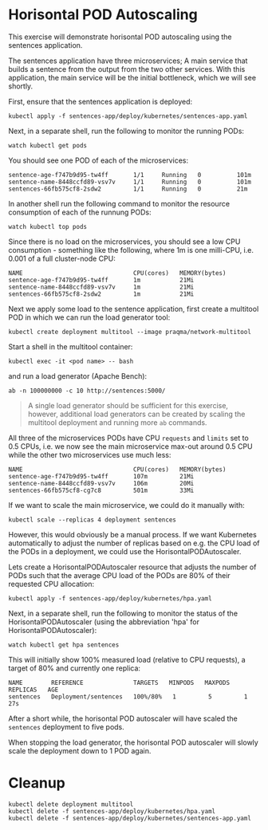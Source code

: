 # Horisontal POD Autoscaling

This exercise will demonstrate horisontal POD autoscaling using the sentences
application.

The sentences application have three microservices; A main service that builds a
sentence from the output from the two other services. With this application, the
main service will be the initial bottleneck, which we will see shortly.

First, ensure that the sentences application is deployed:

```shell
kubectl apply -f sentences-app/deploy/kubernetes/sentences-app.yaml
```

Next, in a separate shell, run the following to monitor the running PODs:

```shell
watch kubectl get pods
```

You should see one POD of each of the microservices:

```
sentence-age-f747b9d95-tw4ff       1/1     Running   0          101m
sentence-name-8448ccfd89-vsv7v     1/1     Running   0          101m
sentences-66fb575cf8-2sdw2         1/1     Running   0          21m
```

In another shell run the following command to monitor the resource consumption
of each of the runnung PODs:

```shell
watch kubectl top pods
```

Since there is no load on the microservices, you should see a low CPU
consumption - something like the following, where 1m is one milli-CPU,
i.e. 0.001 of a full cluster-node CPU:

```
NAME                               CPU(cores)   MEMORY(bytes)
sentence-age-f747b9d95-tw4ff       1m           21Mi            
sentence-name-8448ccfd89-vsv7v     1m           21Mi            
sentences-66fb575cf8-2sdw2         1m           21Mi 
```

Next we apply some load to the sentence application, first create a multitool
POD in which we can run the load generator tool:

```shell
kubectl create deployment multitool --image praqma/network-multitool
```

Start a shell in the multitool container:

```shell
kubectl exec -it <pod name> -- bash
```

and run a load generator (Apache Bench):

```shell
ab -n 100000000 -c 10 http://sentences:5000/
```

> A single load generator should be sufficient for this exercise, however,
> additional load generators can be created by scaling the multitool deployment
> and running more `ab` commands.

All three of the microservices PODs have CPU `requests` and `limits` set to 0.5
CPUs, i.e. we now see the main microservice max-out around 0.5 CPU while the
other two microservices use much less:

```
NAME                               CPU(cores)   MEMORY(bytes)
sentence-age-f747b9d95-tw4ff       107m         21Mi            
sentence-name-8448ccfd89-vsv7v     106m         20Mi            
sentences-66fb575cf8-cg7c8         501m         33Mi
```

If we want to scale the main microservice, we could do it manually with:

```shell
kubectl scale --replicas 4 deployment sentences
```

However, this would obviously be a manual process. If we want Kubernetes
automatically to adjust the number of replicas based on e.g. the CPU load of the
PODs in a deployment, we could use the HorisontalPODAutoscaler.

Lets create a HorisontalPODAutoscaler resource that adjusts the number of PODs
such that the average CPU load of the PODs are 80% of their requested CPU
allocation:

```shell
kubectl apply -f sentences-app/deploy/kubernetes/hpa.yaml
```

Next, in a separate shell, run the following to monitor the status of the
HorisontalPODAutoscaler (using the abbreviation 'hpa' for
HorisontalPODAutoscaler):

```shell
watch kubectl get hpa sentences
```

This will initially show 100% measured load (relative to CPU requests), a target
of 80% and currently one replica:

```
NAME        REFERENCE              TARGETS   MINPODS   MAXPODS   REPLICAS   AGE
sentences   Deployment/sentences   100%/80%   1         5         1          27s
```

After a short while, the horisontal POD autoscaler will have scaled the
`sentences` deployment to five pods.

When stopping the load generator, the horisontal POD autoscaler will slowly
scale the deployment down to 1 POD again.

# Cleanup

```shell
kubectl delete deployment multitool
kubectl delete -f sentences-app/deploy/kubernetes/hpa.yaml
kubectl delete -f sentences-app/deploy/kubernetes/sentences-app.yaml
```
